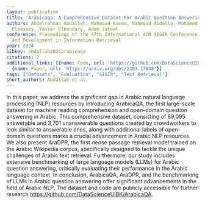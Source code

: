 ```yaml
---
layout: publication
title: 'Arabicaqa: A Comprehensive Dataset For Arabic Question Answering'
authors: Abdelrahman Abdallah, Mahmoud Kasem, Mahmoud Abdalla, Mohamed Mahmoud, Mohamed
  Elkasaby, Yasser Elbendary, Adam Jatowt
conference: Proceedings of the 47th International ACM SIGIR Conference on Research
  and Development in Information Retrieval
year: 2024
bibkey: abdallah2024arabicaqa
citations: 7
additional_links: [{name: Code, url: 'https://github.com/DataScienceUIBK/ArabicaQA.'},
  {name: Paper, url: 'https://arxiv.org/abs/2403.17848'}]
tags: ["Datasets", "Evaluation", "SIGIR", "Text Retrieval"]
short_authors: Abdallah et al.
---
```

In this paper, we address the significant gap in Arabic natural language
processing (NLP) resources by introducing ArabicaQA, the first large-scale
dataset for machine reading comprehension and open-domain question answering in
Arabic. This comprehensive dataset, consisting of 89,095 answerable and 3,701
unanswerable questions created by crowdworkers to look similar to answerable
ones, along with additional labels of open-domain questions marks a crucial
advancement in Arabic NLP resources. We also present AraDPR, the first dense
passage retrieval model trained on the Arabic Wikipedia corpus, specifically
designed to tackle the unique challenges of Arabic text retrieval. Furthermore,
our study includes extensive benchmarking of large language models (LLMs) for
Arabic question answering, critically evaluating their performance in the
Arabic language context. In conclusion, ArabicaQA, AraDPR, and the benchmarking
of LLMs in Arabic question answering offer significant advancements in the
field of Arabic NLP. The dataset and code are publicly accessible for further
research https://github.com/DataScienceUIBK/ArabicaQA.